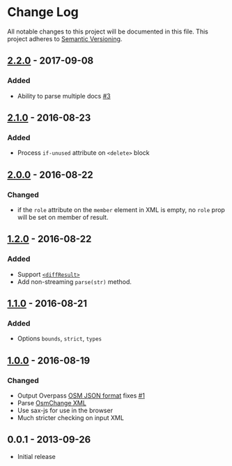 # Change Log
All notable changes to this project will be documented in this file.
This project adheres to [Semantic Versioning](http://semver.org/).

## [2.2.0] - 2017-09-08
### Added
- Ability to parse multiple docs [#3](https://github.com/digidem/osm2json/pull/3)

## [2.1.0] - 2016-08-23
### Added
- Process `if-unused` attribute on `<delete>` block

## [2.0.0] - 2016-08-22
### Changed
- if the `role` attribute on the `member` element in XML is empty, no `role` prop will be set on member of result.

## [1.2.0] - 2016-08-22
### Added
- Support [`<diffResult>`](http://wiki.openstreetmap.org/wiki/API_v0.6#Diff_upload:_POST_.2Fapi.2F0.6.2Fchangeset.2F.23id.2Fupload)
- Add non-streaming `parse(str)` method.

## [1.1.0] - 2016-08-21
### Added
- Options `bounds`, `strict`, `types`

## [1.0.0] - 2016-08-19
### Changed
- Output Overpass [OSM JSON format](http://overpass-api.de/output_formats.html#json) fixes [#1](https://github.com/digidem/osm2json/issues/1)
- Parse [OsmChange XML](http://wiki.openstreetmap.org/wiki/OsmChange)
- Use sax-js for use in the browser
- Much stricter checking on input XML

## 0.0.1 - 2013-09-26
- Initial release

[2.2.0]: https://github.com/digidem/osm2json/compare/v2.1.0...v2.2.0
[2.1.0]: https://github.com/digidem/osm2json/compare/v2.0.0...v2.1.0
[2.0.0]: https://github.com/digidem/osm2json/compare/v1.2.0...v2.0.0
[1.2.0]: https://github.com/digidem/osm2json/compare/v1.1.0...v1.2.0
[1.1.0]: https://github.com/digidem/osm2json/compare/v1.0.0...v1.1.0
[1.0.0]: https://github.com/digidem/osm2json/compare/v0.0.1...v1.0.0
